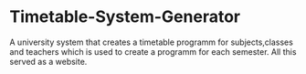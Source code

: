 # Timetable-System-Generator
A university system that creates a timetable programm for subjects,classes and teachers which is used to create a programm for each semester. All this served as a website.
